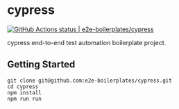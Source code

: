 # cypress
[![GitHub Actions status | e2e-boilerplates/cypress](https://github.com/e2e-boilerplates/cypress/workflows/cypress/badge.svg)](https://github.com/e2e-boilerplates/cypress/actions?workflow=cypress)


cypress end-to-end test automation boilerplate project.

## Getting Started

    git clone git@github.com:e2e-boilerplates/cypress.git
    cd cypress
    npm install
    npm run run
